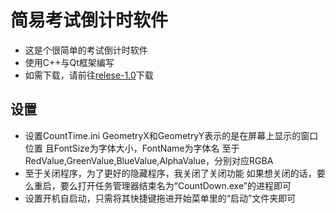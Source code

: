 # 简易考试倒计时软件

- 这是个很简单的考试倒计时软件
- 使用C++与Qt框架编写
- 如需下载，请前往[relese-1.0](https://github.com/Kiprey/ExamCountTime/releases/tag/1.0)下载

## 设置
- 设置CountTime.ini
	GeometryX和GeometryY表示的是在屏幕上显示的窗口位置
	且FontSize为字体大小，FontName为字体名
	至于RedValue,GreenValue,BlueValue,AlphaValue，分别对应RGBA
- 至于关闭程序，为了更好的隐藏程序，我关闭了关闭功能
	如果想关闭的话，要么重启，要么打开任务管理器结束名为“CountDown.exe”的进程即可
- 设置开机自启动，只需将其快捷键拖进开始菜单里的“启动”文件夹即可